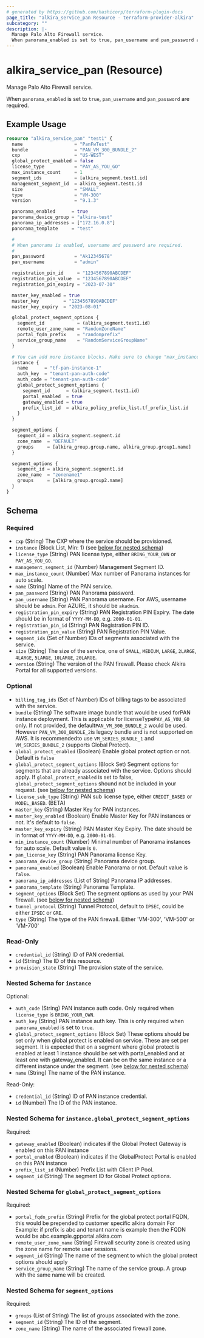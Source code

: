 ```yaml
---
# generated by https://github.com/hashicorp/terraform-plugin-docs
page_title: "alkira_service_pan Resource - terraform-provider-alkira"
subcategory: ""
description: |-
  Manage Palo Alto Firewall service.
  When panorama_enabled is set to true, pan_username and pan_password are required.
---
```


# alkira_service_pan (Resource)

Manage Palo Alto Firewall service.

When `panorama_enabled` is set to `true`, `pan_username` and `pan_password` are required.

## Example Usage

```terraform
resource "alkira_service_pan" "test1" {
  name                   = "PanFwTest"
  bundle                 = "PAN_VM_300_BUNDLE_2"
  cxp                    = "US-WEST"
  global_protect_enabled = false
  license_type           = "PAY_AS_YOU_GO"
  max_instance_count     = 1
  segment_ids            = [alkira_segment.test1.id]
  management_segment_id  = alkira_segment.test1.id
  size                   = "SMALL"
  type                   = "VM-300"
  version                = "9.1.3"

  panorama_enabled      = true
  panorama_device_group = "alkira-test"
  panorama_ip_addresses = ["172.16.0.8"]
  panorama_template     = "test"

  #
  # When panorama is enabled, username and password are required.
  #
  pan_password           = "Ak12345678"
  pan_username           = "admin"

  registration_pin_id     = "1234567890ABCDEF"
  registration_pin_value  = "1234567890ABCDEF"
  registration_pin_expiry = "2023-07-30"

  master_key_enabled = true
  master_key         = "1234567890ABCDEF"
  master_key_expiry  = "2023-08-01"

  global_protect_segment_options {
    segment_id            = (alkira_segment.test1.id)
    remote_user_zone_name = "RandomZoneName"
    portal_fqdn_prefix    = "randomprefix"
    service_group_name    = "RandomServiceGroupName"
  }

  # You can add more instance blocks. Make sure to change "max_instance_count".
  instance {
    name      = "tf-pan-instance-1"
    auth_key  = "tenant-pan-auth-code"
    auth_code = "tenant-pan-auth-code"
    global_protect_segment_options {
      segment_id      = (alkira_segment.test1.id)
      portal_enabled  = true
      gateway_enabled = true
      prefix_list_id  = alkira_policy_prefix_list.tf_prefix_list.id
    }
  }

  segment_options {
    segment_id = alkira_segment.segment.id
    zone_name  = "DEFAULT"
    groups     = [alkira_group.group.name, alkira_group.group1.name]
  }

  segment_options {
    segment_id = alkira_segment.segment1.id
    zone_name  = "zonename1"
    groups     = [alkira_group.group2.name]
  }
}
```

<!-- schema generated by tfplugindocs -->
## Schema

### Required

- `cxp` (String) The CXP where the service should be provisioned.
- `instance` (Block List, Min: 1) (see [below for nested schema](#nestedblock--instance))
- `license_type` (String) PAN license type, either `BRING_YOUR_OWN` or `PAY_AS_YOU_GO`.
- `management_segment_id` (Number) Management Segment ID.
- `max_instance_count` (Number) Max number of Panorama instances for auto scale.
- `name` (String) Name of the PAN service.
- `pan_password` (String) PAN Panorama password.
- `pan_username` (String) PAN Panorama username. For AWS, username should be `admin`. For AZURE, it should be `akadmin`.
- `registration_pin_expiry` (String) PAN Registration PIN Expiry. The date should be in format of `YYYY-MM-DD`, e.g. `2000-01-01`.
- `registration_pin_id` (String) PAN Registration PIN ID.
- `registration_pin_value` (String) PAN Registration PIN Value.
- `segment_ids` (Set of Number) IDs of segments associated with the service.
- `size` (String) The size of the service, one of `SMALL`, `MEDIUM`, `LARGE`, `2LARGE`, `4LARGE`, `5LARGE`, `10LARGE`, `20LARGE`.
- `version` (String) The version of the PAN firewall. Please check Alkira Portal for all supported versions.

### Optional

- `billing_tag_ids` (Set of Number) IDs of billing tags to be associated with the service.
- `bundle` (String) The software image bundle that would be used forPAN instance deployment. This is applicable for licenseType`PAY_AS_YOU_GO` only. If not provided, the default`PAN_VM_300_BUNDLE_2` would be used. However `PAN_VM_300_BUNDLE_2`is legacy bundle and is not supported on AWS. It is recommendedto use `VM_SERIES_BUNDLE_1` and `VM_SERIES_BUNDLE_2` (supports Global Protect).
- `global_protect_enabled` (Boolean) Enable global protect option or not. Default is `false`
- `global_protect_segment_options` (Block Set) Segment options for segments that are already associated with the service. Options should apply. If `global_protect_enabled` is set to false, `global_protect_segment_options` shound not be included in your request. (see [below for nested schema](#nestedblock--global_protect_segment_options))
- `license_sub_type` (String) PAN sub license type, either `CREDIT_BASED` or `MODEL_BASED`. (BETA)
- `master_key` (String) Master Key for PAN instances.
- `master_key_enabled` (Boolean) Enable Master Key for PAN instances or not. It's default to `false`.
- `master_key_expiry` (String) PAN Master Key Expiry. The date should be in format of `YYYY-MM-DD`, e.g. `2000-01-01`.
- `min_instance_count` (Number) Minimal number of Panorama instances for auto scale. Default value is `0`.
- `pan_license_key` (String) PAN Panorama license Key.
- `panorama_device_group` (String) Panorama device group.
- `panorama_enabled` (Boolean) Enable Panorama or not. Default value is `false`.
- `panorama_ip_addresses` (List of String) Panorama IP addresses.
- `panorama_template` (String) Panorama Template.
- `segment_options` (Block Set) The segment options as used by your PAN firewall. (see [below for nested schema](#nestedblock--segment_options))
- `tunnel_protocol` (String) Tunnel Protocol, default to `IPSEC`, could be either `IPSEC` or `GRE`.
- `type` (String) The type of the PAN firewall. Either 'VM-300', 'VM-500' or 'VM-700'

### Read-Only

- `credential_id` (String) ID of PAN credential.
- `id` (String) The ID of this resource.
- `provision_state` (String) The provision state of the service.

<a id="nestedblock--instance"></a>
### Nested Schema for `instance`

Optional:

- `auth_code` (String) PAN instance auth code. Only required when `license_type` is `BRING_YOUR_OWN`.
- `auth_key` (String) PAN instance auth key. This is only required when `panorama_enabled` is set to `true`.
- `global_protect_segment_options` (Block Set) These options should be set only when global protect is enabled on service. These are set per segment. It is expected that on a segment where global protect is enabled at least 1 instance should be set with portal_enabled and at least one with gateway_enabled. It can be on the same instance or a different instance under the segment. (see [below for nested schema](#nestedblock--instance--global_protect_segment_options))
- `name` (String) The name of the PAN instance.

Read-Only:

- `credential_id` (String) ID of PAN instance credential.
- `id` (Number) The ID of the PAN instance.

<a id="nestedblock--instance--global_protect_segment_options"></a>
### Nested Schema for `instance.global_protect_segment_options`

Required:

- `gateway_enabled` (Boolean) indicates if the Global Protect Gateway is enabled on this PAN instance
- `portal_enabled` (Boolean) indicates if the GlobalProtect Portal is enabled on this PAN instance
- `prefix_list_id` (Number) Prefix List with Client IP Pool.
- `segment_id` (String) The segment ID for Global Protect options.



<a id="nestedblock--global_protect_segment_options"></a>
### Nested Schema for `global_protect_segment_options`

Required:

- `portal_fqdn_prefix` (String) Prefix for the global protect portal FQDN, this would be prepended to customer specific alkira domain For Example: if prefix is abc and tenant name is example then the FQDN would be abc.example.gpportal.alkira.com
- `remote_user_zone_name` (String) Firewall security zone is created using the zone name for remote user sessions.
- `segment_id` (String) The name of the segment to which the global protect options should apply
- `service_group_name` (String) The name of the service group. A group with the same name will be created.


<a id="nestedblock--segment_options"></a>
### Nested Schema for `segment_options`

Required:

- `groups` (List of String) The list of groups associated with the zone.
- `segment_id` (String) The ID of the segment.
- `zone_name` (String) The name of the associated firewall zone.
